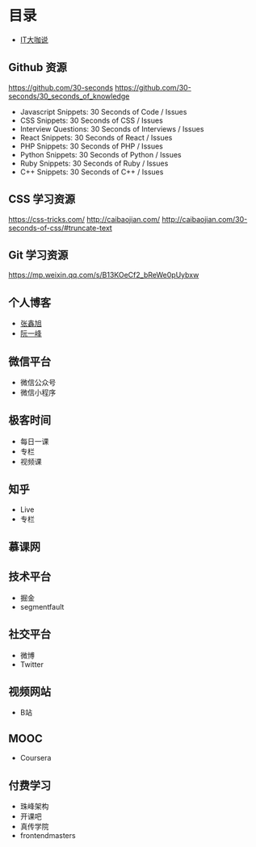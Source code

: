 # 目录

- [IT大咖说](http://www.itdks.com/)

## Github 资源
https://github.com/30-seconds
https://github.com/30-seconds/30_seconds_of_knowledge
- Javascript Snippets: 30 Seconds of Code / Issues
- CSS Snippets: 30 Seconds of CSS / Issues
- Interview Questions: 30 Seconds of Interviews / Issues
- React Snippets: 30 Seconds of React / Issues
- PHP Snippets: 30 Seconds of PHP / Issues
- Python Snippets: 30 Seconds of Python / Issues
- Ruby Snippets: 30 Seconds of Ruby / Issues
- C++ Snippets: 30 Seconds of C++ / Issues


## CSS 学习资源
https://css-tricks.com/
http://caibaojian.com/
http://caibaojian.com/30-seconds-of-css/#truncate-text


## Git 学习资源
https://mp.weixin.qq.com/s/B13KOeCf2_bReWe0pUybxw


## 个人博客

- [张鑫旭](https://www.zhangxinxu.com/)
- [阮一峰](http://www.ruanyifeng.com/blog/)


## 微信平台

- 微信公众号
- 微信小程序

## 极客时间

- 每日一课
- 专栏
- 视频课

## 知乎

- Live
- 专栏

## 慕课网

## 技术平台

- 掘金
- segmentfault

## 社交平台

- 微博
- Twitter

## 视频网站

- B站

## MOOC

- Coursera

## 付费学习

- 珠峰架构
- 开课吧
- 真传学院
- frontendmasters
